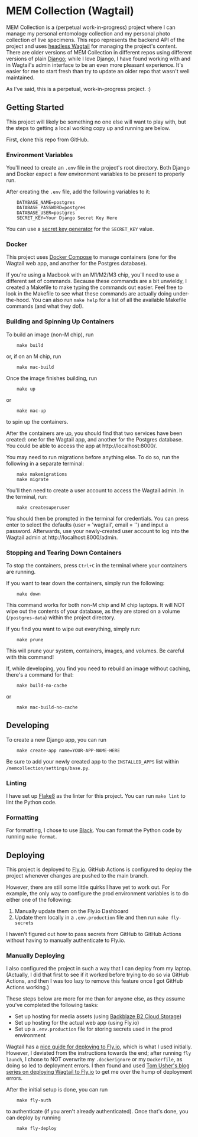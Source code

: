 # MEM Collection (Wagtail)

MEM Collection is a (perpetual work-in-progress) project where I can manage my personal entomology collection and my personal photo collection of live specimens. This repo represents the backend API of the project and uses [headless Wagtail](https://wagtail.org/headless/) for managing the project's content. There are older versions of MEM Collection in different repos using different versions of plain [Django](https://www.djangoproject.com/); while I love Django, I have found working with and in Wagtail's admin interface to be an even more pleasant experience. It's easier for me to start fresh than try to update an older repo that wasn't well maintained.

As I've said, this is a perpetual, work-in-progress project. :)

## Getting Started
This project will likely be something no one else will want to play with, but the steps to getting a local working copy up and running are below.

First, clone this repo from GitHub.

### Environment Variables
You'll need to create an `.env` file in the project's root directory. Both Django and Docker expect a few environment variables to be present to properly run.

After creating the `.env` file, add the following variables to it:
```
    DATABASE_NAME=postgres
    DATABASE_PASSWORD=postgres
    DATABASE_USER=postgres
    SECRET_KEY=Your Django Secret Key Here
```
You can use a [secret key generator](https://djecrety.ir/) for the `SECRET_KEY` value.

### Docker
This project uses [Docker Compose](https://docs.docker.com/compose/) to manage containers (one for the Wagtail web app, and another for the Postgres database). 

If you're using a Macbook with an M1/M2/M3 chip, you'll need to use a different set of commands. Because these commands are a bit unwieldy, I created a Makefile to make typing the commands out easier. Feel free to look in the Makefile to see what these commands are actually doing under-the-hood. You can also run `make help` for a list of all the available Makefile commands (and what they do!).

### Building and Spinning Up Containers

To build an image (non-M chip), run
```
    make build
```
or, if on an M chip, run
```
    make mac-build
```

Once the image finishes building, run
```
    make up
```
or
```
    make mac-up
```
to spin up the containers.

After the containers are up, you should find that two services have been created: one for the Wagtail app, and another for the Postgres database. You could be able to access the app at http://localhost:8000/.

You may need to run migrations before anything else. To do so, run the following in a separate terminal:
```
    make makemigrations
    make migrate
```

You'll then need to create a user account to access the Wagtail admin. In the terminal, run:
```
    make createsuperuser
```
You should then be prompted in the terminal for credentials. You can press enter to select the defaults (user = 'wagtail', email = '') and input a password. Afterwards, use your newly-created user account to log into the Wagtail admin at http://localhost:8000/admin.

### Stopping and Tearing Down Containers
To stop the containers, press `Ctrl+C` in the terminal where your containers are running.

If you want to tear down the containers, simply run the following:
```
    make down
```
This command works for both non-M chip and M chip laptops. It will NOT wipe out the contents of your database, as they are stored on a volume (`/postgres-data`) within the project directory.

If you find you want to wipe out everything, simply run:
```
    make prune
```
This will prune your system, containers, images, and volumes. Be careful with this command!

If, while developing, you find you need to rebuild an image without caching, there's a command for that:
```
    make build-no-cache
```
or
```
    make mac-build-no-cache
```

## Developing
To create a new Django app, you can run
```
    make create-app name=YOUR-APP-NAME-HERE
```
Be sure to add your newly created app to the `INSTALLED_APPS` list within `/memcollection/settings/base.py`.

### Linting
I have set up [Flake8](https://flake8.pycqa.org/en/latest/) as the linter for this project. You can run `make lint` to lint the Python code.

### Formatting
For formatting, I chose to use [Black](https://black.readthedocs.io/en/stable/). You can format the Python code by running `make format`.

## Deploying
This project is deployed to [Fly.io](https://fly.io/). GitHub Actions is configured to deploy the project whenever changes are pushed to the main branch.

However, there are still some little quirks I have yet to work out. For example, the only way to configure the prod environment variables is to do either one of the following:

1. Manually update them on the Fly.io Dashboard
2. Update them locally in a `.env.production` file and then run `make fly-secrets`

I haven't figured out how to pass secrets from GitHub to GitHub Actions without having to manually authenticate to Fly.io.

### Manually Deploying
I also configured the project in such a way that I can deploy from my laptop. (Actually, I did that first to see if it worked before trying to do so via GitHub Actions, and then I was too lazy to remove this feature once I got GitHub Actions working.)

These steps below are more for me than for anyone else, as they assume you've completed the following tasks:
* Set up hosting for media assets (using [Backblaze B2 Cloud Storage](https://www.backblaze.com/cloud-storage))
* Set up hosting for the actual web app (using Fly.io)
* Set up a `.env.production` file for storing secrets used in the prod environment

Wagtail has a [nice guide for deploying to Fly.io](https://docs.wagtail.org/en/stable/deployment/flyio.html), which is what I used initially. However, I deviated from the instructions towards the end; after running `fly launch`, I chose to NOT overwrite my `.dockerignore` or my `Dockerfile`, as doing so led to deployment errors. I then found and used [Tom Usher's blog series on deploying Wagtail to Fly.io](https://usher.dev/posts/2022-08-30-wagtail-on-flyio/part-1/) to get me over the hump of deployment errors.

After the initial setup is done, you can run
```
    make fly-auth
```
to authenticate (if you aren't already authenticated). Once that's done, you can deploy by running
```
    make fly-deploy
```
